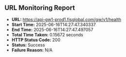 ## URL Monitoring Report

- **URL:** https://api-gw1-prod1.fisglobal.com/gw/v1/health
- **Start Time:** 2025-06-16T14:27:47.340337
- **End Time:** 2025-06-16T14:27:47.497057
- **Total Time Taken:** 0.15672 seconds
- **HTTP Status Code:** 200
- **Status:** Success
- **Failure Reason:** N/A
